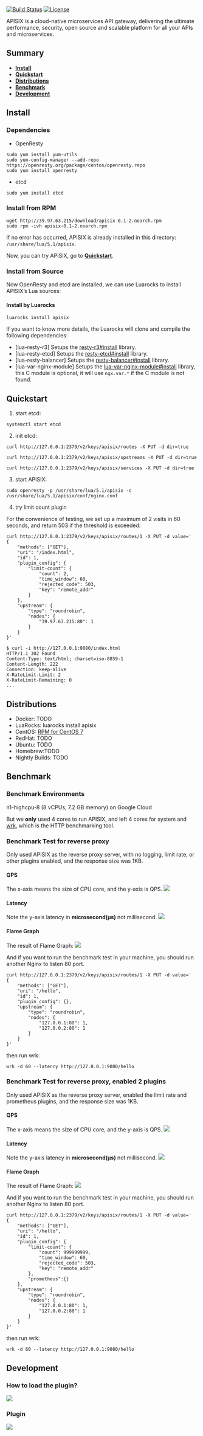 [![Build Status](https://travis-ci.org/iresty/apisix.svg?branch=master)](https://travis-ci.org/iresty/apisix)
[![License](https://img.shields.io/badge/License-Apache%202.0-blue.svg)](https://github.com/iresty/apisix/blob/master/LICENSE)

APISIX is a cloud-native microservices API gateway, delivering the ultimate performance, security, open source and scalable platform for all your APIs and microservices.

## Summary
- [**Install**](#install)
- [**Quickstart**](#quickstart)
- [**Distributions**](#distributions)
- [**Benchmark**](#benchmark)
- [**Development**](#development)

## Install

### Dependencies

- OpenResty
```shell
sudo yum install yum-utils
sudo yum-config-manager --add-repo https://openresty.org/package/centos/openresty.repo
sudo yum install openresty
```

- etcd
```shell
sudo yum install etcd
```

### Install from RPM
```shell
wget http://39.97.63.215/download/apisix-0.1-2.noarch.rpm
sudo rpm -ivh apisix-0.1-2.noarch.rpm
```

If no error has occurred, APISIX is already installed in this directory: `/usr/share/lua/5.1/apisix`.

Now, you can try APISIX, go to [**Quickstart**](#quickstart).

### Install from Source
Now OpenResty and etcd are installed, we can use Luarocks to install APISIX’s Lua sources:

#### Install by Luarocks

```shell
luarocks install apisix
```

If you want to know more details, the Luarocks will clone and compile the following dependencies:

* [lua-resty-r3] Setups the [resty-r3#install](https://github.com/iresty/lua-resty-r3#install) library.
* [lua-resty-etcd] Setups the [resty-etcd#install](https://github.com/iresty/lua-resty-etcd#install) library.
* [lua-resty-balancer] Setups the [resty-balancer#install](https://github.com/iresty/lua-resty-balancer#installation) library.
* [lua-var-nginx-module] Setups the [lua-var-nginx-module#install](https://github.com/iresty/lua-var-nginx-module#install) library, this C module is optional, it will use `ngx.var.*` if the C module is not found.


## Quickstart
1. start etcd:
```shell
systemctl start etcd
```

2. init etcd:
```shell
curl http://127.0.0.1:2379/v2/keys/apisix/routes -X PUT -d dir=true

curl http://127.0.0.1:2379/v2/keys/apisix/upstreams -X PUT -d dir=true

curl http://127.0.0.1:2379/v2/keys/apisix/services -X PUT -d dir=true
```

3. start APISIX:
```shell
sudo openresty -p /usr/share/lua/5.1/apisix -c /usr/share/lua/5.1/apisix/conf/nginx.conf
```

4. try limit count plugin

For the convenience of testing, we set up a maximum of 2 visits in 60 seconds, and return 503 if the threshold is exceeded:
```shell
curl http://127.0.0.1:2379/v2/keys/apisix/routes/1 -X PUT -d value='
{
	"methods": ["GET"],
	"uri": "/index.html",
	"id": 1,
	"plugin_config": {
		"limit-count": {
			"count": 2,
			"time_window": 60,
			"rejected_code": 503,
			"key": "remote_addr"
		}
	},
	"upstream": {
		"type": "roundrobin",
		"nodes": {
			"39.97.63.215:80": 1
		}
	}
}'
```

```shell
$ curl -i http://127.0.0.1:9080/index.html
HTTP/1.1 302 Found
Content-Type: text/html; charset=iso-8859-1
Content-Length: 222
Connection: keep-alive
X-RateLimit-Limit: 2
X-RateLimit-Remaining: 0
...
```


## Distributions

- Docker: TODO
- LuaRocks: luarocks install apisix
- CentOS: [RPM for CentOS 7](http://39.97.63.215/download/apisix-0.1-2.noarch.rpm)
- RedHat: TODO
- Ubuntu: TODO
- Homebrew:TODO
- Nightly Builds: TODO


## Benchmark
### Benchmark Environments
n1-highcpu-8 (8 vCPUs, 7.2 GB memory) on Google Cloud

But we **only** used 4 cores to run APISIX, and left 4 cores for system and [wrk](https://github.com/wg/wrk),
which is the HTTP benchmarking tool.

### Benchmark Test for reverse proxy
Only used APISIX as the reverse proxy server, with no logging, limit rate, or other plugins enabled,
and the response size was 1KB.

#### QPS
The x-axis means the size of CPU core, and the y-axis is QPS.
![](doc/benchmark-1.jpg)

#### Latency
Note the y-axis latency in **microsecond(μs)** not millisecond.
![](doc/latency-1.jpg)

#### Flame Graph
The result of Flame Graph:
![](doc/flamegraph-1.jpg)

And if you want to run the benchmark test in your machine, you should run another Nginx to listen 80 port.

```shell
curl http://127.0.0.1:2379/v2/keys/apisix/routes/1 -X PUT -d value='
{
    "methods": ["GET"],
    "uri": "/hello",
    "id": 1,
    "plugin_config": {},
    "upstream": {
        "type": "roundrobin",
        "nodes": {
            "127.0.0.1:80": 1,
            "127.0.0.2:80": 1
        }
    }
}'
```

then run wrk:
```shell
wrk -d 60 --latency http://127.0.0.1:9080/hello
```


### Benchmark Test for reverse proxy, enabled 2 plugins
Only used APISIX as the reverse proxy server, enabled the limit rate and prometheus plugins,
and the response size was 1KB.

#### QPS
The x-axis means the size of CPU core, and the y-axis is QPS.
![](doc/benchmark-2.jpg)

#### Latency
Note the y-axis latency in **microsecond(μs)** not millisecond.
![](doc/latency-2.jpg)

#### Flame Graph
The result of Flame Graph:
![](doc/flamegraph-2.jpg)

And if you want to run the benchmark test in your machine, you should run another Nginx to listen 80 port.

```shell
curl http://127.0.0.1:2379/v2/keys/apisix/routes/1 -X PUT -d value='
{
    "methods": ["GET"],
    "uri": "/hello",
    "id": 1,
    "plugin_config": {
        "limit-count": {
            "count": 999999999,
            "time_window": 60,
            "rejected_code": 503,
            "key": "remote_addr"
        },
        "prometheus":{}
    },
    "upstream": {
        "type": "roundrobin",
        "nodes": {
            "127.0.0.1:80": 1,
            "127.0.0.2:80": 1
        }
    }
}'
```

then run wrk:
```shell
wrk -d 60 --latency http://127.0.0.1:9080/hello
```

## Development
### How to load the plugin?

![](doc/flow-load-plugin.png)

### Plugin

![](doc/flow-plugin-internal.png)

